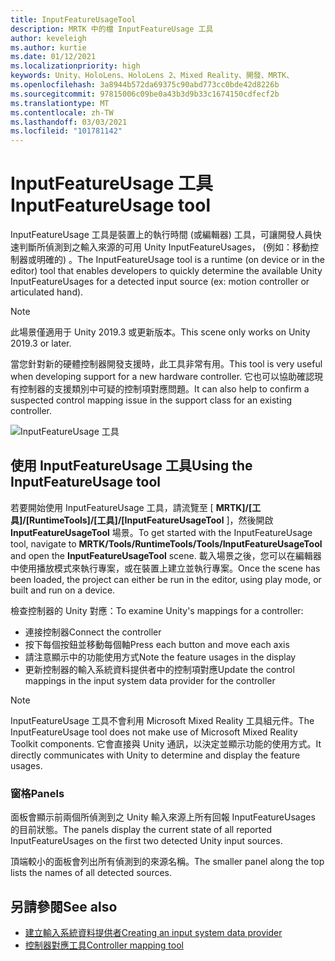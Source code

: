 ```yaml
---
title: InputFeatureUsageTool
description: MRTK 中的檔 InputFeatureUsage 工具
author: keveleigh
ms.author: kurtie
ms.date: 01/12/2021
ms.localizationpriority: high
keywords: Unity、HoloLens、HoloLens 2、Mixed Reality、開發、MRTK、
ms.openlocfilehash: 3a8944b572da69375c90abd773cc0bde42d8226b
ms.sourcegitcommit: 97815006c09be0a43b3d9b33c1674150cdfecf2b
ms.translationtype: MT
ms.contentlocale: zh-TW
ms.lasthandoff: 03/03/2021
ms.locfileid: "101781142"
---
```

# <a name="inputfeatureusage-tool"></a><span data-ttu-id="fbaf2-104">InputFeatureUsage 工具</span><span class="sxs-lookup"><span data-stu-id="fbaf2-104">InputFeatureUsage tool</span></span>

<span data-ttu-id="fbaf2-105">InputFeatureUsage 工具是裝置上的執行時間 (或編輯器) 工具，可讓開發人員快速判斷所偵測到之輸入來源的可用 Unity InputFeatureUsages， (例如：移動控制器或明確的) 。</span><span class="sxs-lookup"><span data-stu-id="fbaf2-105">The InputFeatureUsage tool is a runtime (on device or in the editor) tool that enables developers to quickly determine the available Unity InputFeatureUsages for a detected input source (ex: motion controller or articulated hand).</span></span>

> [!NOTE]
> <span data-ttu-id="fbaf2-106">此場景僅適用于 Unity 2019.3 或更新版本。</span><span class="sxs-lookup"><span data-stu-id="fbaf2-106">This scene only works on Unity 2019.3 or later.</span></span>

<span data-ttu-id="fbaf2-107">當您針對新的硬體控制器開發支援時，此工具非常有用。</span><span class="sxs-lookup"><span data-stu-id="fbaf2-107">This tool is very useful when developing support for a new hardware controller.</span></span> <span data-ttu-id="fbaf2-108">它也可以協助確認現有控制器的支援類別中可疑的控制項對應問題。</span><span class="sxs-lookup"><span data-stu-id="fbaf2-108">It can also help to confirm a suspected control mapping issue in the support class for an existing controller.</span></span>

![InputFeatureUsage 工具](../Images/ControllerMappingTool/InputFeatureUsages.png)

## <a name="using-the-inputfeatureusage-tool"></a><span data-ttu-id="fbaf2-110">使用 InputFeatureUsage 工具</span><span class="sxs-lookup"><span data-stu-id="fbaf2-110">Using the InputFeatureUsage tool</span></span>

<span data-ttu-id="fbaf2-111">若要開始使用 InputFeatureUsage 工具，請流覽至 [ **MRTK]/[工具]/[RuntimeTools]/[工具]/[InputFeatureUsageTool** ]，然後開啟 **InputFeatureUsageTool** 場景。</span><span class="sxs-lookup"><span data-stu-id="fbaf2-111">To get started with the InputFeatureUsage tool, navigate to **MRTK/Tools/RuntimeTools/Tools/InputFeatureUsageTool** and open the **InputFeatureUsageTool** scene.</span></span> <span data-ttu-id="fbaf2-112">載入場景之後，您可以在編輯器中使用播放模式來執行專案，或在裝置上建立並執行專案。</span><span class="sxs-lookup"><span data-stu-id="fbaf2-112">Once the scene has been loaded, the project can either be run in the editor, using play mode, or built and run on a device.</span></span>

<span data-ttu-id="fbaf2-113">檢查控制器的 Unity 對應：</span><span class="sxs-lookup"><span data-stu-id="fbaf2-113">To examine Unity's mappings for a controller:</span></span>

- <span data-ttu-id="fbaf2-114">連接控制器</span><span class="sxs-lookup"><span data-stu-id="fbaf2-114">Connect the controller</span></span>
- <span data-ttu-id="fbaf2-115">按下每個按鈕並移動每個軸</span><span class="sxs-lookup"><span data-stu-id="fbaf2-115">Press each button and move each axis</span></span>
- <span data-ttu-id="fbaf2-116">請注意顯示中的功能使用方式</span><span class="sxs-lookup"><span data-stu-id="fbaf2-116">Note the feature usages in the display</span></span>
- <span data-ttu-id="fbaf2-117">更新控制器的輸入系統資料提供者中的控制項對應</span><span class="sxs-lookup"><span data-stu-id="fbaf2-117">Update the control mappings in the input system data provider for the controller</span></span>

> [!NOTE]
> <span data-ttu-id="fbaf2-118">InputFeatureUsage 工具不會利用 Microsoft Mixed Reality 工具組元件。</span><span class="sxs-lookup"><span data-stu-id="fbaf2-118">The InputFeatureUsage tool does not make use of Microsoft Mixed Reality Toolkit components.</span></span> <span data-ttu-id="fbaf2-119">它會直接與 Unity 通訊，以決定並顯示功能的使用方式。</span><span class="sxs-lookup"><span data-stu-id="fbaf2-119">It directly communicates with Unity to determine and display the feature usages.</span></span>

### <a name="panels"></a><span data-ttu-id="fbaf2-120">窗格</span><span class="sxs-lookup"><span data-stu-id="fbaf2-120">Panels</span></span>

<span data-ttu-id="fbaf2-121">面板會顯示前兩個所偵測到之 Unity 輸入來源上所有回報 InputFeatureUsages 的目前狀態。</span><span class="sxs-lookup"><span data-stu-id="fbaf2-121">The panels display the current state of all reported InputFeatureUsages on the first two detected Unity input sources.</span></span>

<span data-ttu-id="fbaf2-122">頂端較小的面板會列出所有偵測到的來源名稱。</span><span class="sxs-lookup"><span data-stu-id="fbaf2-122">The smaller panel along the top lists the names of all detected sources.</span></span>

## <a name="see-also"></a><span data-ttu-id="fbaf2-123">另請參閱</span><span class="sxs-lookup"><span data-stu-id="fbaf2-123">See also</span></span>

- [<span data-ttu-id="fbaf2-124">建立輸入系統資料提供者</span><span class="sxs-lookup"><span data-stu-id="fbaf2-124">Creating an input system data provider</span></span>](../Input/CreateDataProvider.md)
- [<span data-ttu-id="fbaf2-125">控制器對應工具</span><span class="sxs-lookup"><span data-stu-id="fbaf2-125">Controller mapping tool</span></span>](./ControllerMappingTool.md)
